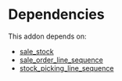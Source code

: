 # Dependencies

This addon depends on:

- [sale_stock](https://github.com/bringout/oca-ocb-sale/tree/3531a720906f8e17d5fa4dafe32471b2aada3721/odoo-bringout-oca-ocb-sale_stock)
- [sale_order_line_sequence](https://github.com/bringout/oca-workflow-process)
- [stock_picking_line_sequence](https://github.com/bringout/oca-workflow-process)
